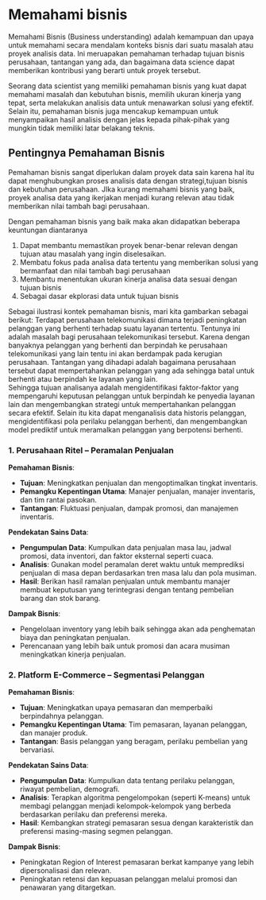 # Memahami bisnis
Memahami Bisnis (Business understanding) adalah kemampuan dan upaya untuk memahami secara mendalam konteks bisnis dari suatu masalah atau proyek analisis data. Ini meruapakan pemahaman terhadap tujuan bisnis perusahaan, tantangan yang ada, dan bagaimana data science dapat memberikan kontribusi yang berarti untuk proyek tersebut.

Seorang data scientist yang memiliki pemahaman bisnis yang kuat dapat memahami masalah dan kebutuhan bisnis, memilih ukuran  kinerja yang tepat, serta melakukan analisis data untuk menawarkan solusi yang efektif. Selain itu, pemahaman bisnis juga mencakup kemampuan untuk menyampaikan hasil analisis dengan jelas kepada pihak-pihak yang mungkin tidak memiliki latar belakang teknis.

## Pentingnya Pemahaman Bisnis 
Pemahaman bisnis sangat diperlukan dalam proyek data sain karena hal itu dapat menghubungkan proses analisis data dengan strategi,tujuan bisnis dan kebutuhan perusahaan. JIka kurang memahami bisnis yang baik, proyek analisa data yang ikerjakan menjadi kurang relevan atau tidak memberikan nilai tambah bagi perusahaan.

Dengan pemahaman bisnis yang baik maka akan didapatkan beberapa keuntungan diantaranya
1. Dapat membantu memastikan proyek benar-benar relevan dengan tujuan atau masalah yang ingin diselesaikan.
2. Membatu fokus pada analisa data tertentu yang memberikan solusi yang bermanfaat dan nilai tambah bagi perusahaan
3. Membantu menentukan ukuran kinerja analisa data sesuai dengan tujuan bisnis
4. Sebagai dasar ekplorasi data untuk tujuan bisnis

Sebagai ilustrasi kontek pemahaman bisnis, mari kita gambarkan sebagai berikut:
Terdapat perusahaan telekomunikasi dimana terjadi peningkatan pelanggan yang berhenti terhadap suatu layanan tertentu. Tentunya ini adalah masalah bagi perusahaan telekomunikasi tersebut. Karena dengan banyaknya pelanggan yang berhenti dan berpindah ke perusahaan telekomunikasi yang lain tentu ini akan berdampak pada kerugian perusahaan. Tantangan yang dihadapi adalah bagaimana perusahaan tersebut dapat mempertahankan pelanggan yang ada sehingga batal untuk berhenti atau berpindah ke layanan yang lain.  
Sehingga tujuan analisanya adalah mengidentifikasi faktor-faktor yang mempengaruhi keputusan pelanggan untuk berpindah ke penyedia layanan lain dan mengembangkan strategi untuk mempertahankan pelanggan secara efektif.
Selain itu kita dapat  menganalisis data historis pelanggan, mengidentifikasi pola perilaku pelanggan berhenti, dan mengembangkan model prediktif untuk meramalkan pelanggan yang berpotensi berhenti.





<h3>1. <strong>Perusahaan Ritel – Peramalan Penjualan</strong></h3>
<p><strong>Pemahaman Bisnis</strong>:</p>
<ul>
    <li><strong>Tujuan</strong>: Meningkatkan penjualan dan mengoptimalkan tingkat inventaris.</li>
    <li><strong>Pemangku Kepentingan Utama</strong>: Manajer penjualan, manajer inventaris, dan tim rantai pasokan.</li>
    <li><strong>Tantangan</strong>: Fluktuasi penjualan, dampak promosi, dan manajemen inventaris.</li>
</ul>
<p><strong>Pendekatan Sains Data</strong>:</p>
<ul>
    <li><strong>Pengumpulan Data</strong>: Kumpulkan data penjualan masa lau, jadwal promosi, data inventori, dan faktor eksternal seperti cuaca.</li>
    <li><strong>Analisis</strong>: Gunakan model peramalan deret waktu untuk memprediksi penjualan di masa depan berdasarkan tren masa lalu dan pola musiman.</li>
    <li><strong>Hasil</strong>: Berikan hasil ramalan penjualan untuk membantu manajer membuat keputusan yang terintegrasi dengan tentang pembelian barang dan stok barang.</li>
</ul>
<p><strong>Dampak Bisnis</strong>:</p>
<ul>
    <li>Pengelolaan inventory yang lebih baik sehingga akan ada  penghematan biaya dan peningkatan penjualan.</li>
    <li>Perencanaan yang lebih baik untuk promosi dan acara musiman meningkatkan kinerja penjualan.</li>
</ul>
<h3>2. <strong>Platform E-Commerce – Segmentasi Pelanggan</strong></h3>
<p><strong>Pemahaman Bisnis</strong>:</p>
<ul>
    <li><strong>Tujuan</strong>: Meningkatkan upaya pemasaran dan memperbaiki berpindahnya pelanggan.</li>
    <li><strong>Pemangku Kepentingan Utama</strong>: Tim pemasaran, layanan pelanggan, dan manajer produk.</li>
    <li><strong>Tantangan</strong>: Basis pelanggan yang beragam, perilaku pembelian yang bervariasi.</li>
</ul>
<p><strong>Pendekatan Sains Data</strong>:</p>
<ul>
    <li><strong>Pengumpulan Data</strong>: Kumpulkan data tentang perilaku pelanggan, riwayat pembelian, demografi.</li>
    <li><strong>Analisis</strong>: Terapkan algoritma pengelompokan (seperti K-means) untuk membagi pelanggan menjadi kelompok-kelompok yang berbeda berdasarkan perilaku dan preferensi mereka.</li>
    <li><strong>Hasil</strong>: Kembangkan strategi pemasaran sesua dengan karakteristik dan preferensi masing-masing segmen pelanggan.</li>
</ul>
<p><strong>Dampak Bisnis</strong>:</p>
<ul>
    <li>Peningkatan Region of Interest pemasaran berkat kampanye yang lebih dipersonalisasi dan relevan.</li>
    <li>Peningkatan retensi dan kepuasan pelanggan melalui promosi dan penawaran yang ditargetkan.</li>
</ul>


